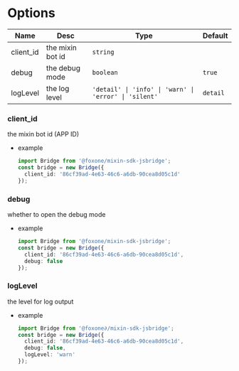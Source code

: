 # Options

| Name | Desc | Type | Default |
| --- | --- | --- | --- |
| client_id | the mixin bot id | `string` |  |
| debug | the debug mode | `boolean` | `true` |
| logLevel | the log level | `'detail' \| 'info' \| 'warn' \| 'error' \| 'silent'` | `detail` |

### client_id
the mixin bot id (APP ID)

- example
  ```typescript
  import Bridge from '@foxone/mixin-sdk-jsbridge';
  const bridge = new Bridge({
    client_id: '86cf39ad-4e63-46c6-a6db-90cea8d05c1d'
  });
  ```

### debug
whether to open the debug mode

- example
  ```typescript
  import Bridge from '@foxone/mixin-sdk-jsbridge';
  const bridge = new Bridge({
    client_id: '86cf39ad-4e63-46c6-a6db-90cea8d05c1d',
    debug: false
  });
  ```

### logLevel
the level for log output

- example
  ```typescript
  import Bridge from '@foxone∂/mixin-sdk-jsbridge';
  const bridge = new Bridge({
    client_id: '86cf39ad-4e63-46c6-a6db-90cea8d05c1d',
    debug: false,
    logLevel: 'warn'
  });
  ```